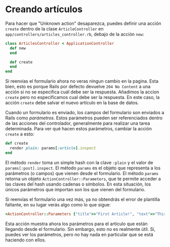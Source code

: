 Creando artículos
=================

Para hacer que "Unknown action" desaparezca, puedes definir una acción `create`
dentro de la clase `ArticleController` en `app/controllers/articles_controller.rb`, debajo de la acción `new`:

```ruby
class ArticlesController < ApplicationController
  def new
  end

  def create
  end
end
```
Si reenvias el formulario ahora no veras ningun cambio en la pagina. Esta bien, esto es porque Rails
por defecto devuelve `204 No Content` a una acción si no se especifica cuál debe ser la respuesta.
Añadimos la accion `create` pero no especificamos cual debe ser la respuesta. En este caso, la acción `create` debe salvar el nuevo artículo en la base de datos.

Cuando un formulario es enviado, los campos del formulario son enviados a Rails como _parámetros_. Estos
parámetros pueden ser referenciados dentro de las acciones del controlador, generalmente para realizar una
tarea determinada. Para ver qué hacen estos parámetros, cambiar la acción `create` a esto:

```ruby
def create
  render plain: params[:article].inspect
end
```

El método `render` toma un simple hash con la clave `:plain` y el valor de `params[:post].inspect`. El
método `params` es el objeto que representa a los parámetros (o campos) que vienen desde el formulario.
El método `params` retorna un objeto `ActionController::Parameters`, que te permite acceder a las claves del hash
usando cadenas o símbolos. En esta situación, los únicos parámetros que importan son los que vienen del
formulario.

Si reenvías el formulario una vez más, ya no obtendrás el error de plantilla faltante, en su lugar verás
algo como lo que sigue:

```ruby
<ActionController::Parameters {"title"=>"First Article!", "text"=>"This is my first article."} permitted: false>
```

Esta acción muestra ahora los parámetros para el artículo que están llegando desde el formulario. Sin
embargo, esto no es realmente útil. Sí, puedes ver los parámetros, pero no hay nada en particular que se
está haciendo con ellos.
